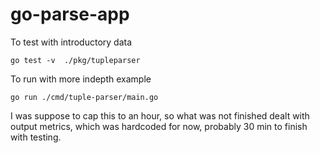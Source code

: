 # go-parse-app

To test with introductory data

```console
go test -v  ./pkg/tupleparser
```

To run with more indepth example

```console
go run ./cmd/tuple-parser/main.go
```

I was suppose to cap this to an hour, so what was not finished dealt with output metrics, which was hardcoded for now, probably 30 min to finish with testing.
